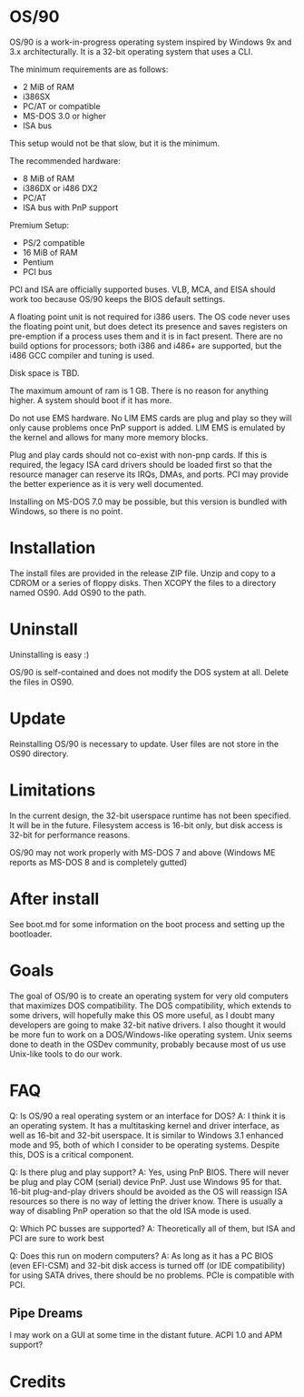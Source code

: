 # OS/90

OS/90 is a work-in-progress operating system inspired by Windows 9x and 3.x architecturally. It is a 32-bit operating system that uses a CLI.

The minimum requirements are as follows:
* 2 MiB of RAM
* i386SX
* PC/AT or compatible
* MS-DOS 3.0 or higher
* ISA bus

This setup would not be that slow, but it is the minimum.

The recommended hardware:
* 8 MiB of RAM
* i386DX or i486 DX2
* PC/AT
* ISA bus with PnP support

Premium Setup:
* PS/2 compatible
* 16 MiB of RAM
* Pentium
* PCI bus

PCI and ISA are officially supported buses. VLB, MCA, and EISA should work too because OS/90 keeps the BIOS default settings.

A floating point unit is not required for i386 users. The OS code never uses the floating point unit, but does detect its presence and saves registers on pre-emption if a process uses them and it is in fact present. There are no build options for processors; both i386 and i486+ are supported, but the i486 GCC compiler and tuning is used.

Disk space is TBD.

The maximum amount of ram is 1 GB. There is no reason for anything higher. A system should boot if it has more.

Do not use EMS hardware. No LIM EMS cards are plug and play so they will only cause problems once PnP support is added. LIM EMS is emulated by the kernel and allows for many more memory blocks.

Plug and play cards should not co-exist with non-pnp cards. If this is required, the legacy ISA card drivers should be loaded first so that the resource manager can reserve its IRQs, DMAs, and ports. PCI may provide the better experience as it is very well documented.

Installing on MS-DOS 7.0 may be possible, but this version is bundled with Windows, so there is no point.

# Installation

The install files are provided in the release ZIP file. Unzip and copy to a CDROM or a series of floppy disks. Then XCOPY the files to a directory named OS90. Add OS90 to the path.

# Uninstall

Uninstalling is easy :)

OS/90 is self-contained and does not modify the DOS system at all. Delete the files in OS90.

# Update

Reinstalling OS/90 is necessary to update. User files are not store in the OS90 directory.

# Limitations

In the current design, the 32-bit userspace runtime has not been specified. It will be in the future. Filesystem access is 16-bit only, but disk access is 32-bit for performance reasons.

OS/90 may not work properly with MS-DOS 7 and above (Windows ME reports as MS-DOS 8 and is completely gutted)

# After install

See boot.md for some information on the boot process and setting up the bootloader.

# Goals

The goal of OS/90 is to create an operating system for very old computers that maximizes DOS compatibility. The DOS compatibility, which extends to some drivers, will hopefully make this OS more useful, as I doubt many developers are going to make 32-bit native drivers. I also thought it would be more fun to work on a DOS/Windows-like operating system. Unix seems done to death in the OSDev community, probably because most of us use Unix-like tools to do our work.

# FAQ

Q: Is OS/90 a real operating system or an interface for DOS?
A: I think it is an operating system. It has a multitasking kernel and driver interface, as well as 16-bit and 32-bit userspace. It is similar to Windows 3.1 enhanced mode and 95, both of which I consider to be operating systems. Despite this, DOS is a critical component.

Q: Is there plug and play support?
A: Yes, using PnP BIOS. There will never be plug and play COM (serial) device PnP. Just use Windows 95 for that. 16-bit plug-and-play drivers should be avoided as the OS will reassign ISA resources so there is no way of letting the driver know. There is usually a way of disabling PnP operation so that the old ISA mode is used.

Q: Which PC busses are supported?
A: Theoretically all of them, but ISA and PCI are sure to work best

Q: Does this run on modern computers?
A: As long as it has a PC BIOS (even EFI-CSM) and 32-bit disk access is turned off (or IDE compatibility) for using SATA drives, there should be no problems. PCIe is compatible with PCI.

## Pipe Dreams

I may work on a GUI at some time in the distant future. ACPI 1.0 and APM support?

# Credits
